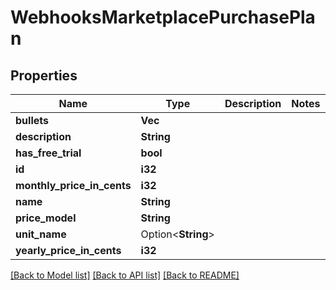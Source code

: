 # WebhooksMarketplacePurchasePlan

## Properties

Name | Type | Description | Notes
------------ | ------------- | ------------- | -------------
**bullets** | **Vec<String>** |  | 
**description** | **String** |  | 
**has_free_trial** | **bool** |  | 
**id** | **i32** |  | 
**monthly_price_in_cents** | **i32** |  | 
**name** | **String** |  | 
**price_model** | **String** |  | 
**unit_name** | Option<**String**> |  | 
**yearly_price_in_cents** | **i32** |  | 

[[Back to Model list]](../README.md#documentation-for-models) [[Back to API list]](../README.md#documentation-for-api-endpoints) [[Back to README]](../README.md)


